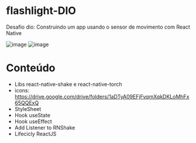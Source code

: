 # flashlight-DIO

Desafio dio: Construindo um app usando o sensor de movimento com React Native



![image](https://user-images.githubusercontent.com/89035572/170350403-4622dd30-9519-4d7b-9860-5eafad9bf9bc.png)
![image](https://user-images.githubusercontent.com/89035572/170350471-c6e96e35-4d07-45b5-86fb-b07a5b605396.png)


# Conteúdo

- Libs react-native-shake e react-native-torch
- icons: https://drive.google.com/drive/folders/1aDTyA09EFjFvqmXqkDKLoMhFx65QQExQ
- StyleSheet
- Hook useState
- Hook useEffect
- Add Listener to RNShake
- Lifecicly ReactJS
